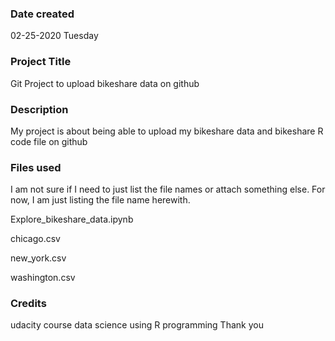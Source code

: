 ### Date created
02-25-2020 Tuesday

### Project Title
Git Project to upload bikeshare data on github

### Description
My project is about being able to upload my bikeshare data and bikeshare R code file on github

### Files used
I am not sure if I need to just list the file names or attach something else. For now, I am just listing the file name herewith.

Explore_bikeshare_data.ipynb

chicago.csv

new_york.csv

washington.csv


### Credits
udacity course data science using R programming
Thank you
 
